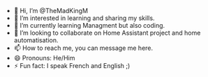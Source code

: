 - 👋 Hi, I’m @TheMadKingM
- 👀 I’m interested in learning and sharing my skills.
- 🌱 I’m currently learning Managment but also coding.
- 💞️ I’m looking to collaborate on Home Assistant project and home automatisation.
- 📫 How to reach me, you can message me here.
- 😄 Pronouns: He/Him
- ⚡ Fun fact: I speak French and English ;)
